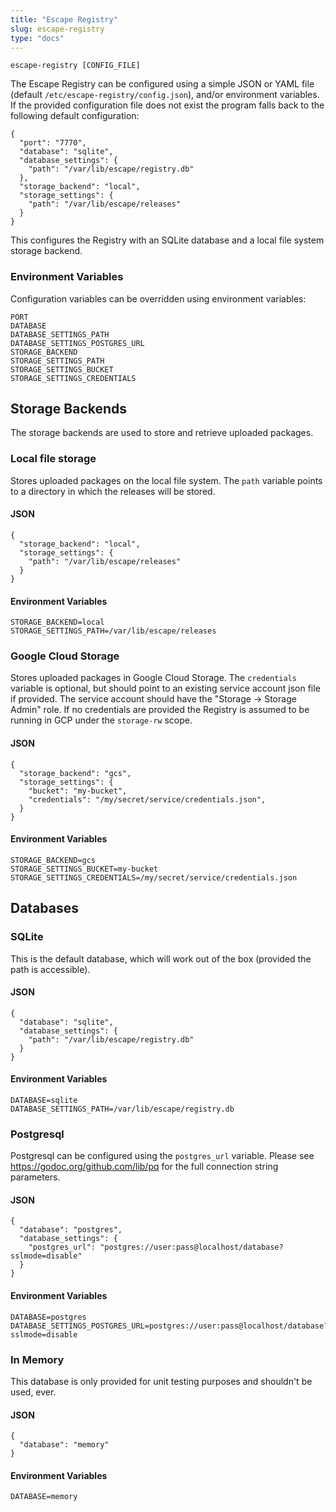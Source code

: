 ```yaml
---
title: "Escape Registry"
slug: escape-registry 
type: "docs"
---
```


```
escape-registry [CONFIG_FILE]
```

The Escape Registry can be configured using a simple JSON or YAML file (default
`/etc/escape-registry/config.json`), and/or environment variables. If the
provided configuration file does not exist the program falls back to the
following default configuration: 

```
{
  "port": "7770",
  "database": "sqlite",
  "database_settings": {
    "path": "/var/lib/escape/registry.db"
  },
  "storage_backend": "local",
  "storage_settings": {
    "path": "/var/lib/escape/releases"
  }
}
```

This configures the Registry with an SQLite database and a local file system
storage backend.

### Environment Variables

Configuration variables can be overridden using environment variables:

```
PORT
DATABASE
DATABASE_SETTINGS_PATH
DATABASE_SETTINGS_POSTGRES_URL
STORAGE_BACKEND
STORAGE_SETTINGS_PATH
STORAGE_SETTINGS_BUCKET
STORAGE_SETTINGS_CREDENTIALS
```

## Storage Backends

The storage backends are used to store and retrieve uploaded packages.

### Local file storage

Stores uploaded packages on the local file system.
The `path` variable points to a directory in which the releases will be stored.

#### JSON

```
{
  "storage_backend": "local",
  "storage_settings": {
    "path": "/var/lib/escape/releases"
  }
}
```

#### Environment Variables

```
STORAGE_BACKEND=local
STORAGE_SETTINGS_PATH=/var/lib/escape/releases
```


### Google Cloud Storage

Stores uploaded packages in Google Cloud Storage.  The `credentials` variable
is optional, but should point to an existing service account json file if
provided. The service account should have the "Storage -> Storage Admin" role.
If no credentials are provided the Registry is assumed to be running in GCP 
under the `storage-rw` scope.

#### JSON

```
{
  "storage_backend": "gcs",
  "storage_settings": {
    "bucket": "my-bucket",
    "credentials": "/my/secret/service/credentials.json",
  }
}
```

#### Environment Variables

```
STORAGE_BACKEND=gcs
STORAGE_SETTINGS_BUCKET=my-bucket
STORAGE_SETTINGS_CREDENTIALS=/my/secret/service/credentials.json
```

## Databases

### SQLite

This is the default database, which will work out of the box (provided the path
is accessible). 

#### JSON

```
{
  "database": "sqlite",
  "database_settings": {
    "path": "/var/lib/escape/registry.db"
  }
}
```

#### Environment Variables

```
DATABASE=sqlite
DATABASE_SETTINGS_PATH=/var/lib/escape/registry.db
```


### Postgresql

Postgresql can be configured using the `postgres_url` variable. Please see 
https://godoc.org/github.com/lib/pq for the full connection string parameters.

#### JSON

```
{
  "database": "postgres",
  "database_settings": {
    "postgres_url": "postgres://user:pass@localhost/database?sslmode=disable"
  }
}
```

#### Environment Variables

```
DATABASE=postgres
DATABASE_SETTINGS_POSTGRES_URL=postgres://user:pass@localhost/database?sslmode=disable
```

### In Memory 

This database is only provided for unit testing purposes and shouldn't be used,
ever.

#### JSON

```
{
  "database": "memory"
}
```

#### Environment Variables

```
DATABASE=memory
```
